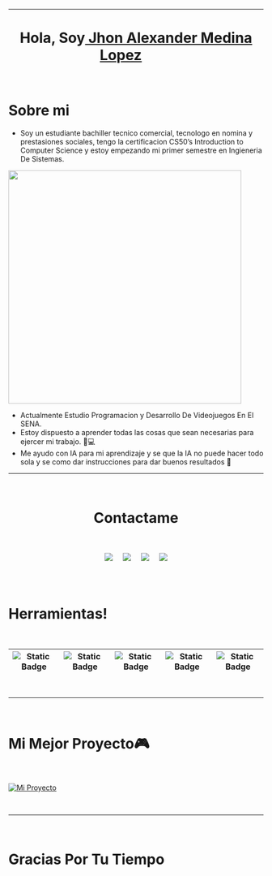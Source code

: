 <hr>
<h1 align="center">Hola, Soy<a href="https://github.com/Piquant18"> Jhon Alexander Medina Lopez<a><img width="60px"/></h1>
<Br>
<h1>Sobre mi</h1>

- Soy un estudiante bachiller tecnico comercial, tecnologo en nomina y prestasiones sociales, tengo la certificacion CS50’s Introduction to Computer Science y estoy empezando mi primer semestre en Ingieneria De Sistemas.
<img src="https://media.discordapp.net/attachments/1222693042520064114/1384561696315670528/CS50x_page-0001.jpg?ex=6852e110&is=68518f90&hm=e028f02231fdbaf8d4e4556601a254dfcd0d5214538ff099c223a1a5cc3814e5&=&format=webp&width=851&height=658" height="460"/>

- Actualmente Estudio Programacion y Desarrollo De Videojuegos En El SENA. 
- Estoy dispuesto a aprender todas las cosas que sean necesarias para ejercer mi trabajo. 🧠💻
- Me ayudo con IA para mi aprendizaje y se que la IA no puede hacer todo sola y se como dar instrucciones para dar buenos resultados 🤖
  
<hr>
<Br>
<h1 align="center">Contactame</h1>
<Br>
<p align="center">
<a href="https://www.linkedin.com/in/jhon-medina-99a457351/" target="blank"><img align="center" src="https://img.shields.io/badge/Jhon%20Medina-blue?style=for-the-badge&logo=linkedin" /></a> &nbsp;&nbsp;&nbsp;  <a href="https://mail.google.com/mail/?view=cm&fs=1&to=jhonmedina0320@gmail.com" target="blank"><img align="center" src="https://img.shields.io/badge/jhonmedina0320%40gmail.com-red?style=for-the-badge&logo=gmail&logoColor=white" /></a>    &nbsp;&nbsp;&nbsp;       <a href="https://wa.me/573189276920?text=Hola%2C%20Jhon" target="blank"><img align="center" src="https://img.shields.io/badge/Whatsapp-green?style=for-the-badge&logo=whatsapp&logoColor=white" /></a>    &nbsp;&nbsp;&nbsp;       <a href="https://github.com/Piquant18" target="blank"><img align="center" src="https://img.shields.io/badge/Piquant18-blue?style=for-the-badge&logo=github" /></a>
</p>
  
<Br>

<Br>
<h1>Herramientas!</h1>
<Br>
 
|![Static Badge](https://img.shields.io/badge/Python-blue?style=for-the-badge&logo=Python&logoColor=yellow)|![Static Badge](https://img.shields.io/badge/C-blue?style=for-the-badge&logo=C&logoColor=white)|![Static Badge](https://img.shields.io/badge/HTML-red?style=for-the-badge&logo=HTML&logoColor=white)|![Static Badge](https://img.shields.io/badge/css-blue?style=for-the-badge&logo=css)|![Static Badge](https://img.shields.io/badge/SQL-orange?style=for-the-badge&logo=sql&logoColor=white)|
|---|---|---|---|---|

  
<Br>
<hr>
<Br>
<h1>Mi Mejor Proyecto🎮</h1>
<Br>
  
[![Mi Proyecto](https://github-readme-stats.vercel.app/api/pin/?username=Piquant18&repo=Mi-Proyecto-CS50-Pagina-Web)](https://github.com/Piquant18/Mi-Proyecto-CS50-Pagina-Web)

<Br>
<hr>

<Br>
<h1>Gracias Por Tu Tiempo</h1>
<Br>
